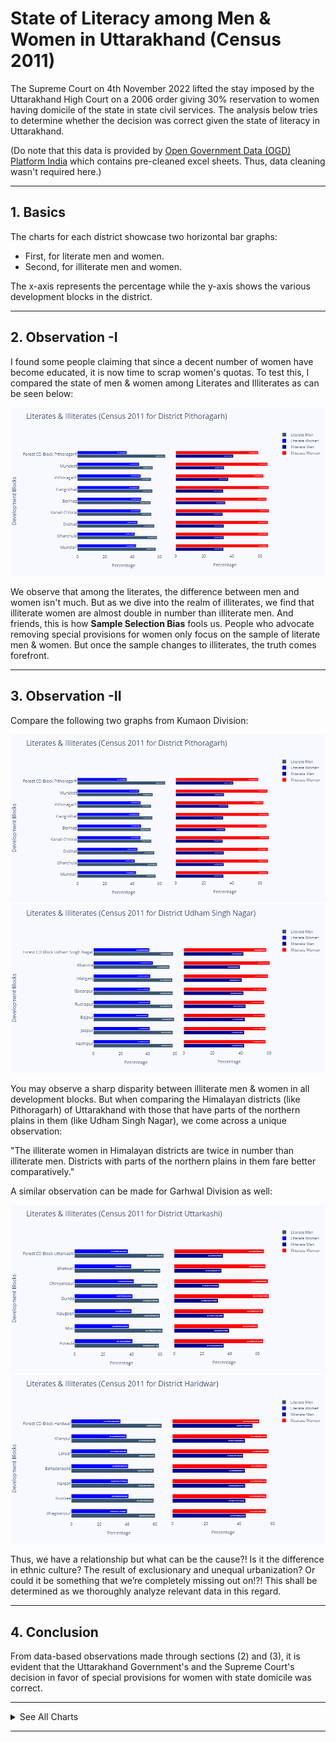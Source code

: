 # State of Literacy among Men & Women in Uttarakhand (Census 2011)

The Supreme Court on 4th November 2022 lifted the stay imposed by the Uttarakhand High Court on a 2006 order giving 30% reservation to women having domicile of the state in state civil services. The analysis below tries to determine whether the decision was correct given the state of literacy in Uttarakhand.

(Do note that this data is provided by [Open Government Data (OGD) Platform India](https://data.gov.in/) which contains pre-cleaned excel sheets. Thus, data cleaning wasn't required here.)

---

## 1. Basics
The charts for each district showcase two horizontal bar graphs:
* First, for literate men and women.
* Second, for illiterate men and women. 

The x-axis represents the percentage while the y-axis shows the various development blocks in the district.

---

## 2. Observation -I
I found some people claiming that since a decent number of women have become educated, it is now time to scrap women's quotas. To test this, I compared the state of men & women among Literates and Illiterates as can be seen below:

![alt text](https://github.com/dtolia/literacy-analysisUK/blob/main/charts/1_Pithoragarh.png "Literacy & Illiteracy Plot for District Pithoragarh")

We observe that among the literates, the difference between men and women isn't much. But as we dive into the realm of illiterates, we find that illiterate women are almost double in number than illiterate men.
And friends, this is how **Sample Selection Bias** fools us. People who advocate removing special provisions for women only focus on the sample of literate men & women. But once the sample changes to illiterates, the truth comes forefront.

---

## 3. Observation -II
Compare the following two graphs from Kumaon Division:

![alt text](https://github.com/dtolia/literacy-analysisUK/blob/main/charts/1_Pithoragarh.png "Literacy & Illiteracy Plot for District Pithoragarh")
![alt text](https://github.com/dtolia/literacy-analysisUK/blob/main/charts/6_UdhamSinghNagar.png "Literacy & Illiteracy Plot for District Udham Singh Nagar")

You may observe a sharp disparity between illiterate men & women in all development blocks. But when comparing the Himalayan districts (like Pithoragarh) of Uttarakhand with those that have parts of the northern plains in them (like Udham Singh Nagar), we come across a unique observation:

"The illiterate women in Himalayan districts are twice in number than illiterate men. Districts with parts of the northern plains in them fare better comparatively."

A similar observation can be made for Garhwal Division as well:

![alt text](https://github.com/dtolia/literacy-analysisUK/blob/main/charts/7_Uttarkashi.png "Literacy & Illiteracy Plot for District Uttarkashi")
![alt text](https://github.com/dtolia/literacy-analysisUK/blob/main/charts/13_Haridwar.png "Literacy & Illiteracy Plot for District Haridwar")

Thus, we have a relationship but what can be the cause?! Is it the difference in ethnic culture? The result of exclusionary and unequal urbanization? Or could it be something that we’re completely missing out on!?! 
This shall be determined as we thoroughly analyze relevant data in this regard.

---

## 4. Conclusion
From data-based observations made through sections (2) and (3), it is evident that the Uttarakhand Government's and the Supreme Court's decision in favor of special provisions for women with state domicile was correct.

---

<details><summary>See All Charts</summary>
<p>

![alt text](https://github.com/dtolia/literacy-analysisUK/blob/main/charts/2_Bageshwar.png "Literacy & Illiteracy Plot for District Bageshwar")

![alt text](https://github.com/dtolia/literacy-analysisUK/blob/main/charts/3_Almora.png "Literacy & Illiteracy Plot for District Almora")

![alt text](https://github.com/dtolia/literacy-analysisUK/blob/main/charts/4_Champawat.png "Literacy & Illiteracy Plot for District Champawat")

![alt text](https://github.com/dtolia/literacy-analysisUK/blob/main/charts/5_Nainital.png "Literacy & Illiteracy Plot for District Nainital")

![alt text](https://github.com/dtolia/literacy-analysisUK/blob/main/charts/6_UdhamSinghNagar.png "Literacy & Illiteracy Plot for District Udham Singh Nagar")

![alt text](https://github.com/dtolia/literacy-analysisUK/blob/main/charts/7_Uttarkashi.png "Literacy & Illiteracy Plot for District Uttarkashi")

![alt text](https://github.com/dtolia/literacy-analysisUK/blob/main/charts/9_Tehri.png "Literacy & Illiteracy Plot for District Tehri")

![alt text](https://github.com/dtolia/literacy-analysisUK/blob/main/charts/10_Rudraprayag.png "Literacy & Illiteracy Plot for District Rudraprayag")

![alt text](https://github.com/dtolia/literacy-analysisUK/blob/main/charts/11_Dehradun.png "Literacy & Illiteracy Plot for District Dehradun")

![alt text](https://github.com/dtolia/literacy-analysisUK/blob/main/charts/12_Pauri.png "Literacy & Illiteracy Plot for District Pauri")

![alt text](https://github.com/dtolia/literacy-analysisUK/blob/main/charts/13_Haridwar.png "Literacy & Illiteracy Plot for District Haridwar")

</p>
</details>

---